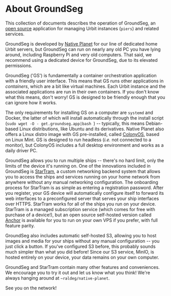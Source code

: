 # About GroundSeg

This collection of documents describes the operation of GroundSeg, an [open source](https://github.com/Native-Planet/GroundSeg) application for managing Urbit instances (`piers`) and related services.

GroundSeg is developed by [Native Planet](https://nativeplanet.io) for our line of dedicated home Urbit servers, but GroundSeg can run on nearly any old PC you have lying around, including Raspberry Pi and very old computers. That said, we recommend using a dedicated device for GroundSeg, due to its elevated permissions. 

GroundSeg ('GS') is fundamentally a container orchestration application with a friendly user interface. This means that GS runs other applications in *containers*, which are a bit like virtual machines. Each Urbit instance and the associated applications are run in their own containers. If you don't know what this means, don't worry! GS is designed to be friendly enough that you can ignore how it works.

The only requirements for installing GS on a computer are `systemd` and Docker, the latter of which will install automatically through the install script (`sudo wget -O - get.groundseg.app|bash
`) -- typically, this means Debian-based Linux distributions, like Ubuntu and its derivatives. Native Planet also offers a Linux distro image with GS pre-installed, called [ColonyOS](https://colony.groundseg.app/), based on Linux Mint. GS is designed to run headless (*i.e.* not connected to a monitor), but ColonyOS includes a full desktop environment and works as a daily driver PC.

GroundSeg allows you to run multiple ships -- there's no hard limit, only the limits of the device it's running on. One of the innovations included in GroundSeg is [StarTram](https://nativeplanet.io/startram), a custom networking backend system that allows you to access the ships and services running on your home network from anywhere without any manual networking configuration. The onboarding process for StarTram is as simple as entering a registration password. After you register, your GS device will automatically configure itself to forward its web interfaces to a preconfigured server that serves your ship interfaces over HTTPS. StarTram works for all of the ships you run on your device. StarTram is a managed subscription service (which comes for free with purchase of a device!), but an open source self-hosted version called [Anchor](https://github.com/Native-Planet/anchor) is available for you to run on your own VPS if you prefer, with full feature parity.

GroundSeg also includes automatic self-hosted S3, allowing you to host images and media for your ships without any manual configuration -- you just click a button. If you've configured S3 before, this probably sounds much simpler than what you did before! Since our S3 service, MinIO, is hosted entirely on your device, your data remains on your own computer.

GroundSeg and StarTram contain many other features and conveniences. We encourage you to try it out and let us know what you think! We're always hanging around at `~raldeg/native-planet`.

See you on the network!
